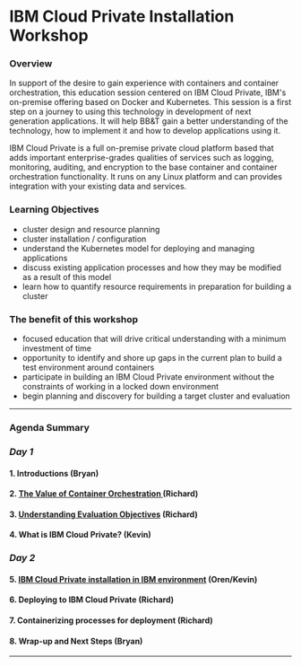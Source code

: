 # IBM Cloud Private Installation Workshop

### **Overview**

In support of the desire to gain experience with containers and container orchestration, this education session centered on IBM Cloud Private, IBM's on-premise offering based on Docker and Kubernetes. This session is a first step on a journey to using this technology in development of next generation applications. It will help BB&T gain a better understanding of the technology, how to implement it and how to develop applications using it.

IBM Cloud Private is a full on-premise private cloud platform based that adds important enterprise-grades qualities of services such as logging, monitoring, auditing, and encryption to the base container and container orchestration functionality. It runs on any Linux platform and can provides integration with your existing data and services.


### **Learning Objectives**

- cluster design and resource planning
- cluster installation / configuration
- understand the Kubernetes model for deploying and managing applications
- discuss existing application processes and how they may be modified as a result of this model
- learn how to quantify resource requirements in preparation for building a cluster

### **The benefit of this workshop**

- focused education that will drive critical understanding with a minimum investment of time
- opportunity to identify and shore up gaps in the current plan to build a test environment around containers
- participate in building an IBM Cloud Private environment without the constraints of working in a locked down environment
- begin planning and discovery for building a target cluster and evaluation

---

### **Agenda Summary**

### **_Day 1_**

#### 1. Introductions (Bryan)

#### 2. [The Value of Container Orchestration ](01-why-containers.md) (Richard)

#### 3. [Understanding Evaluation Objectives](02-target-objectives.md) (Richard)

#### 4. What is IBM Cloud Private? (Kevin)


### **_Day 2_**

#### 5. [IBM Cloud Private installation in IBM environment](04-installing-icp.md) (Oren/Kevin)

#### 6. Deploying to IBM Cloud Private (Richard)

#### 7. Containerizing processes for deployment (Richard)

#### 8. Wrap-up and Next Steps (Bryan)

----
